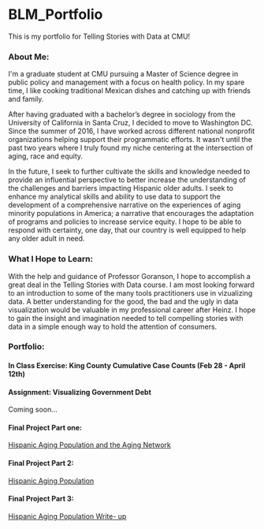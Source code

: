 # BLM_Portfolio
This is my portfolio for Telling Stories with Data at CMU!

### About Me:

I'm a graduate student at CMU pursuing a Master of Science degree in public policy and management with a focus on health policy. In my spare time, I like cooking traditional Mexican dishes and catching up with friends and family.
 
After having graduated with a bachelor’s degree in sociology from the University of California in Santa Cruz, I decided to move to Washington DC. Since the summer of 2016, I have worked across different national nonprofit organizations helping support their programmatic efforts. It wasn't until the past two years where I truly found my niche centering at the intersection of aging, race and equity.

In the future, I seek to further cultivate the skills and knowledge needed to provide an influential perspective to better increase the understanding of the challenges and barriers impacting Hispanic older adults. I seek to enhance my analytical skills and ability to use data to support the development of a comprehensive narrative on the experiences of aging minority populations in America; a narrative that encourages the adaptation of programs and policies to increase service equity. I hope to be able to respond with certainty, one day, that our country is well equipped to help any older adult in need.

### What I Hope to Learn:

With the help and guidance of Professor Goranson, I hope to accomplish a great deal in the Telling Stories with Data course. I am most looking forward to an introduction to some of the many tools practitioners use in vizualizing data. A better understanding for the good, the bad and the ugly in data visualization would be valuable in my professional career after Heinz. I hope to gain the insight and imagination needed to tell compelling stories with data in a simple enough way to hold the attention of consumers. 

### Portfolio:

#### In Class Exercise: King County Cumulative Case Counts (Feb 28 - April 12th)
 
<div class="flourish-embed flourish-chart" data-src="visualisation/7642597"><script src="https://public.flourish.studio/resources/embed.js"></script></div>

#### Assignment: Visualizing Government Debt

Coming soon...

#### Final Project Part one:
[Hispanic Aging Population and the Aging Network](https://blunamac.github.io/BLM_Portfolio/final_project_BLM)

#### Final Project Part 2:
[Hispanic Aging Population](https://blunamac.github.io/BLM_Portfolio/Final_Part_Two)

#### Final Project Part 3:
[Hispanic Aging Population Write- up](https://blunamac.github.io/BLM_Portfolio/Final_Part_Three)

